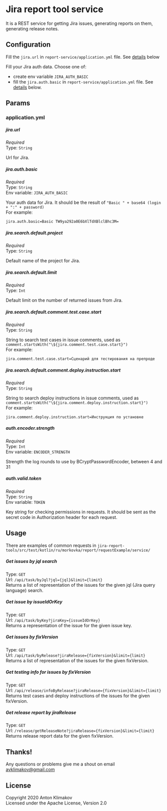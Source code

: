 # Jira report tool service

It is a REST service for getting Jira issues, generating reports on them, generating release notes.

## Configuration

Fill the `jira.url` in `report-service/application.yml` file. See [details](#jiraurl) below

Fill your Jira auth data. Choose one of:
- create env variable `JIRA_AUTH_BASIC`
- fill the `jira.auth.basic` in `report-service/application.yml` file. See [details](#jiraauthbasic) below.

## Params

### application.yml

##### jira.url

*Required*\
Type: `String`

Url for Jira.

##### jira.auth.basic

*Required*\
Type: `String`\
Env variable: `JIRA_AUTH_BASIC`

Your auth data for Jira. It should be the result of `"Basic " + base64 (login + ":" + password)`\
For example: 
```
jira.auth.basic=Basic TW9ya292a0E6bXlTdXBlclBhc3M=
```

##### jira.search.default.project

*Required*\
Type: `String`

Default name of the project for Jira.

##### jira.search.default.limit

*Required*\
Type: `Int`

Default limit on the number of returned issues from Jira.

##### jira.search.default.comment.test.case.start

*Required*\
Type: `String`

String to search test cases in issue comments, used as `comment.startsWith("\${jira.comment.test.case.start}")`\
For example: 
```
jira.comment.test.case.start=Сценарий для тестирования на препроде
```

##### jira.search.default.comment.deploy.instruction.start

*Required*\
Type: `String`

String to search deploy instructions in issue comments, used as `comment.startsWith("\${jira.comment.deploy.instruction.start}")`\
For example: 
```
jira.comment.deploy.instruction.start=Инструкция по установке
```

##### auth.encoder.strength

*Required*\
Type: `Int`\
Env variable: `ENCODER_STRENGTH`

Strength the log rounds to use by BCryptPasswordEncoder, between 4 and 31

##### auth.valid.token

*Required*\
Type: `String`\
Env variable: `TOKEN`

Key string for checking permissions in requests. It should be sent as the secret code in Authorization header for each request. 

## Usage

There are examples of common requests in `jira-report-tools/src/test/kotlin/ru/morkovka/report/requestExample/service/`

##### Get issues by jql search

Type: `GET`\
Url: `/api/task/byJql?jql={jql}&limit={limit}`\
Returns a list of representation of the issues for the given jql (Jira query language) search.

##### Get issue by issueIdOrKey

Type: `GET`\
Url: `/api/task/byKey?jiraKey={issueIdOrKey}`\
Returns a representation of the issue for the given issue key.

##### Get issues by fixVersion

Type: `GET`\
Url: `/api/task/byRelease?jiraRelease={fixVersion}&limit={limit}`\
Returns a list of representation of the issues for the given fixVersion.

##### Get testing info for issues by fixVersion

Type: `GET`\
Url: `/api/release/infoByRelease?jiraRelease={fixVersion}&limit={limit}`\
Returns test cases and deploy instructions of the issues for the given fixVersion.

##### Get release report by jiraRelease

Type: `GET`\
Url: `/release/getReleaseNote?jiraRelease={fixVersion}&limit={limit}`\
Returns release report data for the given fixVersion.

## Thanks!
Any questions or problems give me a shout on email avklimakov@gmail.com

## License
Copyright 2020 Anton Klimakov\
Licensed under the Apache License, Version 2.0
